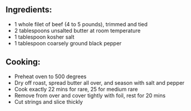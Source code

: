 ## Ingredients:
- 1 whole filet of beef (4 to 5 pounds), trimmed and tied
- 2 tablespoons unsalted butter at room temperature
- 1 tablespoon kosher salt
- 1 tablespoon coarsely ground black pepper

## Cooking:
- Preheat oven to 500 degrees
- Dry off roast, spread butter all over, and season with salt and pepper
- Cook exactly 22 mins for rare, 25 for medium rare
- Remove from over and cover tightly with foil, rest for 20 mins
- Cut strings and slice thickly
